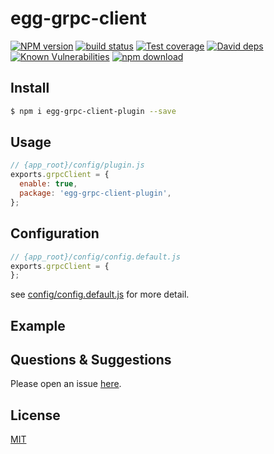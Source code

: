 # egg-grpc-client

[![NPM version][npm-image]][npm-url]
[![build status][travis-image]][travis-url]
[![Test coverage][codecov-image]][codecov-url]
[![David deps][david-image]][david-url]
[![Known Vulnerabilities][snyk-image]][snyk-url]
[![npm download][download-image]][download-url]

[npm-image]: https://img.shields.io/npm/v/egg-grpc-client.svg?style=flat-square
[npm-url]: https://npmjs.org/package/egg-grpc-client
[travis-image]: https://img.shields.io/travis/eggjs/egg-grpc-client.svg?style=flat-square
[travis-url]: https://travis-ci.org/eggjs/egg-grpc-client
[codecov-image]: https://img.shields.io/codecov/c/github/eggjs/egg-grpc-client.svg?style=flat-square
[codecov-url]: https://codecov.io/github/eggjs/egg-grpc-client?branch=master
[david-image]: https://img.shields.io/david/eggjs/egg-grpc-client.svg?style=flat-square
[david-url]: https://david-dm.org/eggjs/egg-grpc-client
[snyk-image]: https://snyk.io/test/npm/egg-grpc-client/badge.svg?style=flat-square
[snyk-url]: https://snyk.io/test/npm/egg-grpc-client
[download-image]: https://img.shields.io/npm/dm/egg-grpc-client.svg?style=flat-square
[download-url]: https://npmjs.org/package/egg-grpc-client

<!--
Description here.
-->

## Install

```bash
$ npm i egg-grpc-client-plugin --save
```

## Usage

```js
// {app_root}/config/plugin.js
exports.grpcClient = {
  enable: true,
  package: 'egg-grpc-client-plugin',
};
```

## Configuration

```js
// {app_root}/config/config.default.js
exports.grpcClient = {
};
```

see [config/config.default.js](config/config.default.js) for more detail.

## Example

<!-- example here -->

## Questions & Suggestions

Please open an issue [here](https://github.com/marshalys/egg/issues).

## License

[MIT](LICENSE)
